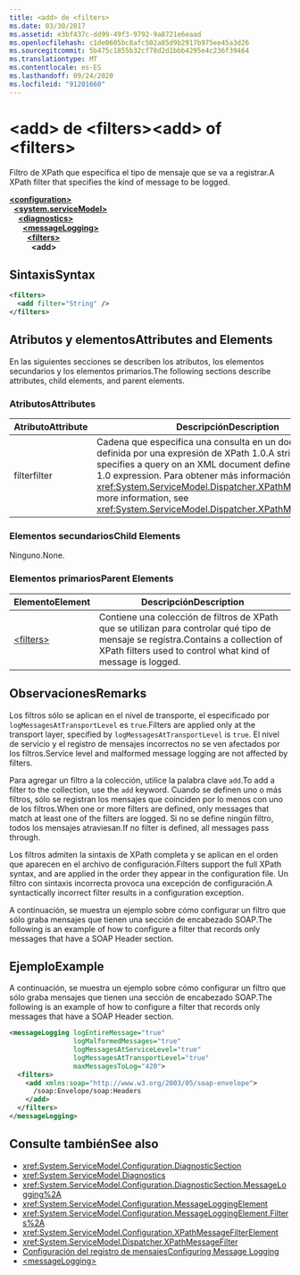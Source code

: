 ```yaml
---
title: <add> de <filters>
ms.date: 03/30/2017
ms.assetid: e3bf437c-dd99-49f3-9792-9a8721e6eaad
ms.openlocfilehash: c1de0605bc8afc502a85d9b2917b975ee45a3d26
ms.sourcegitcommit: 5b475c1855b32cf78d2d1bbb4295e4c236f39464
ms.translationtype: MT
ms.contentlocale: es-ES
ms.lasthandoff: 09/24/2020
ms.locfileid: "91201660"
---
```

# <a name="add-of-filters"></a><span data-ttu-id="b0fb6-102">\<add> de \<filters></span><span class="sxs-lookup"><span data-stu-id="b0fb6-102">\<add> of \<filters></span></span>

<span data-ttu-id="b0fb6-103">Filtro de XPath que especifica el tipo de mensaje que se va a registrar.</span><span class="sxs-lookup"><span data-stu-id="b0fb6-103">A XPath filter that specifies the kind of message to be logged.</span></span>  
  
[**\<configuration>**](../configuration-element.md)\
&nbsp;&nbsp;[**\<system.serviceModel>**](system-servicemodel.md)\
&nbsp;&nbsp;&nbsp;&nbsp;[**\<diagnostics>**](diagnostics.md)\
&nbsp;&nbsp;&nbsp;&nbsp;&nbsp;&nbsp;[**\<messageLogging>**](messagelogging.md)\
&nbsp;&nbsp;&nbsp;&nbsp;&nbsp;&nbsp;&nbsp;&nbsp;[**\<filters>**](filters.md)\
&nbsp;&nbsp;&nbsp;&nbsp;&nbsp;&nbsp;&nbsp;&nbsp;&nbsp;&nbsp;**\<add>**  
  
## <a name="syntax"></a><span data-ttu-id="b0fb6-104">Sintaxis</span><span class="sxs-lookup"><span data-stu-id="b0fb6-104">Syntax</span></span>  
  
```xml  
<filters>
  <add filter="String" />
</filters>
```  
  
## <a name="attributes-and-elements"></a><span data-ttu-id="b0fb6-105">Atributos y elementos</span><span class="sxs-lookup"><span data-stu-id="b0fb6-105">Attributes and Elements</span></span>  

 <span data-ttu-id="b0fb6-106">En las siguientes secciones se describen los atributos, los elementos secundarios y los elementos primarios.</span><span class="sxs-lookup"><span data-stu-id="b0fb6-106">The following sections describe attributes, child elements, and parent elements.</span></span>  
  
### <a name="attributes"></a><span data-ttu-id="b0fb6-107">Atributos</span><span class="sxs-lookup"><span data-stu-id="b0fb6-107">Attributes</span></span>  
  
|<span data-ttu-id="b0fb6-108">Atributo</span><span class="sxs-lookup"><span data-stu-id="b0fb6-108">Attribute</span></span>|<span data-ttu-id="b0fb6-109">Descripción</span><span class="sxs-lookup"><span data-stu-id="b0fb6-109">Description</span></span>|  
|---------------|-----------------|  
|<span data-ttu-id="b0fb6-110">filter</span><span class="sxs-lookup"><span data-stu-id="b0fb6-110">filter</span></span>|<span data-ttu-id="b0fb6-111">Cadena que especifica una consulta en un documento XML definida por una expresión de XPath 1.0.</span><span class="sxs-lookup"><span data-stu-id="b0fb6-111">A string that specifies a query on an XML document defined by an XPath 1.0 expression.</span></span> <span data-ttu-id="b0fb6-112">Para obtener más información, vea <xref:System.ServiceModel.Dispatcher.XPathMessageFilter>.</span><span class="sxs-lookup"><span data-stu-id="b0fb6-112">For more information, see <xref:System.ServiceModel.Dispatcher.XPathMessageFilter>.</span></span>|  
  
### <a name="child-elements"></a><span data-ttu-id="b0fb6-113">Elementos secundarios</span><span class="sxs-lookup"><span data-stu-id="b0fb6-113">Child Elements</span></span>  

 <span data-ttu-id="b0fb6-114">Ninguno.</span><span class="sxs-lookup"><span data-stu-id="b0fb6-114">None.</span></span>  
  
### <a name="parent-elements"></a><span data-ttu-id="b0fb6-115">Elementos primarios</span><span class="sxs-lookup"><span data-stu-id="b0fb6-115">Parent Elements</span></span>  
  
|<span data-ttu-id="b0fb6-116">Elemento</span><span class="sxs-lookup"><span data-stu-id="b0fb6-116">Element</span></span>|<span data-ttu-id="b0fb6-117">Descripción</span><span class="sxs-lookup"><span data-stu-id="b0fb6-117">Description</span></span>|  
|-------------|-----------------|  
|[\<filters>](filters.md)|<span data-ttu-id="b0fb6-118">Contiene una colección de filtros de XPath que se utilizan para controlar qué tipo de mensaje se registra.</span><span class="sxs-lookup"><span data-stu-id="b0fb6-118">Contains a collection of XPath filters used to control what kind of message is logged.</span></span>|  
  
## <a name="remarks"></a><span data-ttu-id="b0fb6-119">Observaciones</span><span class="sxs-lookup"><span data-stu-id="b0fb6-119">Remarks</span></span>  

 <span data-ttu-id="b0fb6-120">Los filtros sólo se aplican en el nivel de transporte, el especificado por `logMessagesAtTransportLevel` es `true`.</span><span class="sxs-lookup"><span data-stu-id="b0fb6-120">Filters are applied only at the transport layer, specified by `logMessagesAtTransportLevel` is `true`.</span></span> <span data-ttu-id="b0fb6-121">El nivel de servicio y el registro de mensajes incorrectos no se ven afectados por los filtros.</span><span class="sxs-lookup"><span data-stu-id="b0fb6-121">Service level and malformed message logging are not affected by filters.</span></span>  
  
 <span data-ttu-id="b0fb6-122">Para agregar un filtro a la colección, utilice la palabra clave `add`.</span><span class="sxs-lookup"><span data-stu-id="b0fb6-122">To add a filter to the collection, use the `add` keyword.</span></span> <span data-ttu-id="b0fb6-123">Cuando se definen uno o más filtros, sólo se registran los mensajes que coinciden por lo menos con uno de los filtros.</span><span class="sxs-lookup"><span data-stu-id="b0fb6-123">When one or more filters are defined, only messages that match at least one of the filters are logged.</span></span> <span data-ttu-id="b0fb6-124">Si no se define ningún filtro, todos los mensajes atraviesan.</span><span class="sxs-lookup"><span data-stu-id="b0fb6-124">If no filter is defined, all messages pass through.</span></span>  
  
 <span data-ttu-id="b0fb6-125">Los filtros admiten la sintaxis de XPath completa y se aplican en el orden que aparecen en el archivo de configuración.</span><span class="sxs-lookup"><span data-stu-id="b0fb6-125">Filters support the full XPath syntax, and are applied in the order they appear in the configuration file.</span></span> <span data-ttu-id="b0fb6-126">Un filtro con sintaxis incorrecta provoca una excepción de configuración.</span><span class="sxs-lookup"><span data-stu-id="b0fb6-126">A syntactically incorrect filter results in a configuration exception.</span></span>  
  
 <span data-ttu-id="b0fb6-127">A continuación, se muestra un ejemplo sobre cómo configurar un filtro que sólo graba mensajes que tienen una sección de encabezado SOAP.</span><span class="sxs-lookup"><span data-stu-id="b0fb6-127">The following is an example of how to configure a filter that records only messages that have a SOAP Header section.</span></span>  
  
## <a name="example"></a><span data-ttu-id="b0fb6-128">Ejemplo</span><span class="sxs-lookup"><span data-stu-id="b0fb6-128">Example</span></span>  

 <span data-ttu-id="b0fb6-129">A continuación, se muestra un ejemplo sobre cómo configurar un filtro que sólo graba mensajes que tienen una sección de encabezado SOAP.</span><span class="sxs-lookup"><span data-stu-id="b0fb6-129">The following is an example of how to configure a filter that records only messages that have a SOAP Header section.</span></span>  
  
```xml  
<messageLogging logEntireMessage="true"
                logMalformedMessages="true"
                logMessagesAtServiceLevel="true"
                logMessagesAtTransportLevel="true"
                maxMessagesToLog="420">
  <filters>
    <add xmlns:soap="http://www.w3.org/2003/05/soap-envelope">
      /soap:Envelope/soap:Headers
    </add>
  </filters>
</messageLogging>
```  
  
## <a name="see-also"></a><span data-ttu-id="b0fb6-130">Consulte también</span><span class="sxs-lookup"><span data-stu-id="b0fb6-130">See also</span></span>

- <xref:System.ServiceModel.Configuration.DiagnosticSection>
- <xref:System.ServiceModel.Diagnostics>
- <xref:System.ServiceModel.Configuration.DiagnosticSection.MessageLogging%2A>
- <xref:System.ServiceModel.Configuration.MessageLoggingElement>
- <xref:System.ServiceModel.Configuration.MessageLoggingElement.Filters%2A>
- <xref:System.ServiceModel.Configuration.XPathMessageFilterElement>
- <xref:System.ServiceModel.Dispatcher.XPathMessageFilter>
- [<span data-ttu-id="b0fb6-131">Configuración del registro de mensajes</span><span class="sxs-lookup"><span data-stu-id="b0fb6-131">Configuring Message Logging</span></span>](../../../wcf/diagnostics/configuring-message-logging.md)
- [\<messageLogging>](messagelogging.md)
